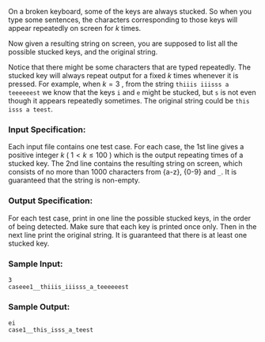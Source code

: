 <!-- Title
Stucked Keyboard (20)
-->
On a broken keyboard, some of the keys are always stucked. So when you type
some sentences, the characters corresponding to those keys will appear
repeatedly on screen for $k$ times.

Now given a resulting string on screen, you are supposed to list all the
possible stucked keys, and the original string.

Notice that there might be some characters that are typed repeatedly. The
stucked key will always repeat output for a fixed $k$ times whenever it is
pressed. For example, when $k = 3$ , from the string `thiiis iiisss a
teeeeeest` we know that the keys `i` and `e` might be stucked, but `s` is not
even though it appears repeatedly sometimes. The original string could be
`this isss a teest`.

### Input Specification:

Each input file contains one test case. For each case, the 1st line gives a
positive integer $k$ ( $1 < k \le 100$ ) which is the output repeating times
of a stucked key. The 2nd line contains the resulting string on screen, which
consists of no more than 1000 characters from {a-z}, {0-9} and `_`. It is
guaranteed that the string is non-empty.

### Output Specification:

For each test case, print in one line the possible stucked keys, in the order
of being detected. Make sure that each key is printed once only. Then in the
next line print the original string. It is guaranteed that there is at least
one stucked key.

### Sample Input:

```
3
caseee1__thiiis_iiisss_a_teeeeeest
```

### Sample Output:

```
ei
case1__this_isss_a_teest
```
